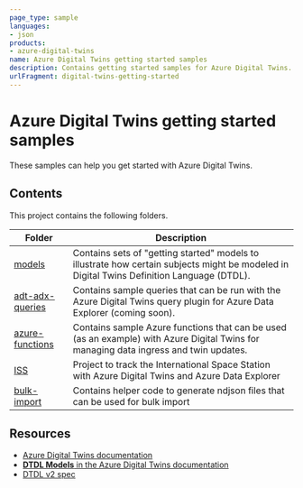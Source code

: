 ```yaml
---
page_type: sample
languages:
- json
products:
- azure-digital-twins
name: Azure Digital Twins getting started samples
description: Contains getting started samples for Azure Digital Twins.
urlFragment: digital-twins-getting-started
---
```


# Azure Digital Twins getting started samples

These samples can help you get started with Azure Digital Twins.

## Contents

This project contains the following folders.

| Folder | Description |
| --- | --- |
| [models](/models) | Contains sets of "getting started" models to illustrate how certain subjects might be modeled in Digital Twins Definition Language (DTDL). |
| [adt-adx-queries](/adt-adx-queries) | Contains sample queries that can be run with the Azure Digital Twins query plugin for Azure Data Explorer (coming soon). |
| [azure-functions](/azure-functions) | Contains sample Azure functions that can be used (as an example) with Azure Digital Twins for managing data ingress and twin updates. |
| [ISS](/ISS) | Project to track the International Space Station with Azure Digital Twins and Azure Data Explorer |
| [bulk-import](/ndjson-generator) | Contains helper code to generate ndjson files that can be used for bulk import |

## Resources

- [Azure Digital Twins documentation](https://learn.microsoft.com/azure/digital-twins/)
- [**DTDL Models** in the Azure Digital Twins documentation](https://learn.microsoft.com/azure/digital-twins/concepts-models)
- [DTDL v2 spec](https://github.com/Azure/opendigitaltwins-dtdl/blob/master/DTDL/v2/dtdlv2.md)
